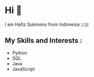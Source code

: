 # Hi 👋

I am Hafiz Sukmono from Indonesia :indonesia:

## My Skills and Interests :

- Python 
- SQL
- Java
- JavaScript

